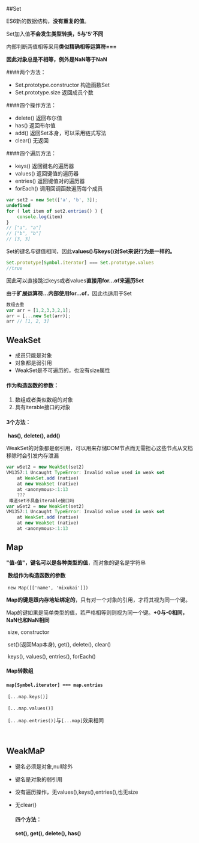 ##Set

ES6新的数据结构，**没有重复的值**。

Set加入值**不会发生类型转换，5与'5'不同**

内部判断两值相等采用**类似精确相等运算符===**

**因此对象总是不相等，例外是NaN等于NaN**

####两个方法：

- Set.prototype.constructor 构造函数Set
- Set.prototype.size 返回成员个数

####四个操作方法：

- delete() 返回布尔值
- has() 返回布尔值
- add() 返回Set本身，可以采用链式写法
- clear() 无返回

####四个遍历方法：

- keys() 返回键名的遍历器
- values() 返回键值的遍历器
- entries() 返回键值对的遍历器
- forEach() 调用回调函数遍历每个成员

```javascript
var set2 = new Set(['a', 'b', 3]);
undefined
for ( let item of set2.entries() ) {
	console.log(item)
}
// ["a", "a"]
// ["b", "b"]
// [3, 3]
```

Set的键名与键值相同，因此**values()与keys()对Set来说行为是一样的。**

```javascript
Set.prototype[Symbol.iterator] === Set.prototype.values
//true
```

因此可以直接跳过keys或者values**直接用for...of来遍历Set**

由于**扩展运算符...内部使用for...of**，因此也适用于Set

```javascript
数组去重
var arr = [1,2,3,3,2,1];
arr = [...new Set(arr)];
arr // [1, 2, 3]
```

## WeakSet

- 成员只能是对象
- 对象都是弱引用
- WeakSet是不可遍历的，也没有size属性

#### 作为构造函数的参数：

1. 数组或者类似数组的对象
2. 具有iterable接口的对象

#### 3个方法：

​	**has(), delete(), add()**

WeakSet的对象都是弱引用，可以用来存储DOM节点而无需担心这些节点从文档移除时会引发内存泄漏



```javascript
var wSet2 = new WeakSet(set2)
VM1357:1 Uncaught TypeError: Invalid value used in weak set
    at WeakSet.add (native)
    at new WeakSet (native)
    at <anonymous>:1:13
    ???
 难道set不具备iterable接口吗
var wSet2 = new WeakSet(set2)
VM1357:1 Uncaught TypeError: Invalid value used in weak set
    at WeakSet.add (native)
    at new WeakSet (native)
    at <anonymous>:1:13
```



## Map

​	**"值-值"，键名可以是各种类型的值**，而对象的键名是字符串

​	**数组作为构造函数的参数**

​	`new Map([['name', 'mixukai']])`

​	**Map的键是跟内存地址绑定的**，只有对一个对象的引用，才将其视为同一个键。

​	Map的键如果是简单类型的值，若严格相等则则视为同一个键。**+0与-0相同，NaN也和NaN相同**

​	size, constructor

​	set()(返回Map本身), get(), delete(), clear()

​	keys(), values(), entries(), forEach()

#### Map转数组

​	**`map[Symbol.iterator] === map.entries`**

​	`[...map.keys()]`

​	`[...map.values()]`

​	`[...map.entries()]`与`[...map]`效果相同	

​	

## WeakMaP

- 键名必须是对象,null除外

- 键名是对象的弱引用

- 没有遍历操作，无values(),keys(),entries(),也无size

- 无clear()

  #### 四个方法：

  **set(), get(), delete(), has()**

